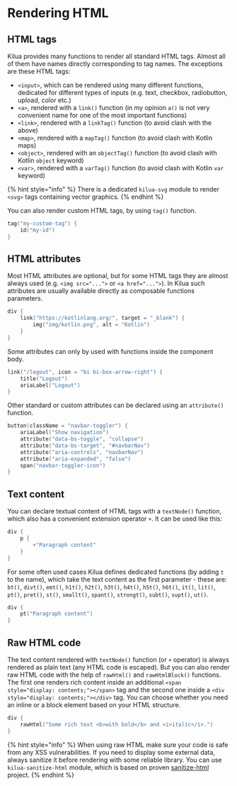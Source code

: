 # Rendering HTML

## HTML tags

Kilua provides many functions to render all standard HTML tags. Almost all of them have names directly corresponding to tag names. The exceptions are these HTML tags:

* `<input>`, which can be rendered using many different functions, dedicated for different types of inputs (e.g. text, checkbox, radiobutton, upload, color etc.)
* &#x20;`<a>`, rendered with a `link()` function (in my opinion `a()` is not very convenient name for one of the most important functions)
* `<link>`, rendered with a `linkTag()` function (to avoid clash with the above)
* `<map>`,  rendered with a `mapTag()` function (to avoid clash with Kotlin maps)
* `<object>`,  rendered with an  `objectTag()` function (to avoid clash with Kotlin `object` keyword)
* `<var>`, rendered with a `varTag()` function (to avoid clash with Kotlin `var` keyword)

{% hint style="info" %}
There is a dedicated `kilua-svg` module to render `<svg>` tags containing vector graphics.
{% endhint %}

You can also render custom HTML tags, by using `tag()` function.

```kotlin
tag("my-custom-tag") {
    id("my-id")
}
```

## HTML attributes

Most HTML attributes are optional, but for some HTML tags they are almost always used (e.g. `<img src="...">` or `<a href="...">`). In Kilua such attributes are usually available directly as composable functions parameters.

```kotlin
div {
    link("https://kotlinlang.org/", target = "_blank") {
        img("img/kotlin.png", alt = "Kotlin")
    }
}
```

Some attributes can only by used with functions inside the component body.

```kotlin
link("/logout", icon = "bi bi-box-arrow-right") {
    title("Logout")
    ariaLabel("Logout")
}
```

Other standard or custom attributes can be declared using an `attribute()` function.

```kotlin
button(className = "navbar-toggler") {
    ariaLabel("Show navigation")
    attribute("data-bs-toggle", "collapse")
    attribute("data-bs-target", "#navbarNav")
    attribute("aria-controls", "navbarNav")
    attribute("aria-expanded", "false")
    span("navbar-toggler-icon")
}
```

## Text content

You can declare textual content of HTML tags with a `textNode()` function, which also has a convenient extension operator `+`. It can be used like this:

```kotlin
div {
    p {
        +"Paragraph content"
    }
}
```

For some often used cases Kilua defines dedicated functions (by adding `t` to the name), which take the text content as the first parameter - these are: `bt()`, `divt()`, `emt()`, `h1t()`, `h2t()`, `h3t()`, `h4t()`, `h5t()`, `h6t()`, `it()`, `lit()`, `pt()`, `pret()`, `st()`, `smallt()`, `spant()`, `strongt()`, `subt()`, `supt()`, `ut()`.

```kotlin
div {
    pt("Paragraph content")
}
```

## Raw HTML code

The text content rendered with `textNode()` function (or `+` operator) is always rendered as plain text (any HTML code is escaped). But you can also render raw HTML code with the help of `rawHtml()` and `rawHtmlBlock()` functions. The first one renders rich content inside an additional `<span style="display: contents;"></span>` tag and the second one inside a `<div style="display: contents;"></div>` tag. You can choose whether you need an inline or a block element based on your HTML structure.

```kotlin
div {
    rawHtml("Some rich text <b>with bold</b> and <i>italic</i>.")
}
```

{% hint style="info" %}
When using raw HTML make sure your code is safe from any XSS vulnerabilities. If you need to display some external data, always sanitize it before rendering with some reliable library. You can use `kilua-sanitize-html` module, which is based on proven [sanitize-html](https://github.com/apostrophecms/sanitize-html) project.
{% endhint %}

